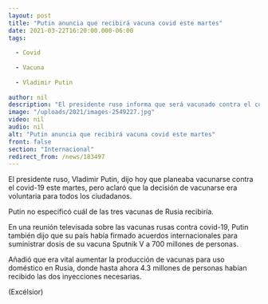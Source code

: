 ```yaml
---
layout: post
title: "Putin anuncia que recibirá vacuna covid este martes"
date: 2021-03-22T16:20:00.000-06:00
tags:
  
  - Covid
  
  - Vacuna
  
  - Vladimir Putin
  
author: nil
description: "El presidente ruso informa que será vacunado contra el covid-19 este martes, aunque no aclaró cuál de las tres vacunas desarrolladas en su país recibiría"
image: "/uploads/2021/images-2549227.jpg"
video: nil
audio: nil
alt: "Putin anuncia que recibirá vacuna covid este martes"
front: false
section: "Internacional"
redirect_from: /news/183497
---
```


El presidente ruso, Vladimir Putin, dijo hoy que planeaba vacunarse contra el covid-19 este martes, pero aclaró que la decisión de vacunarse era voluntaria para todos los ciudadanos.

Putin no especificó cuál de las tres vacunas de Rusia recibiría.

En una reunión televisada sobre las vacunas rusas contra covid-19, Putin también dijo que su país había firmado acuerdos internacionales para suministrar dosis de su vacuna Sputnik V a 700 millones de personas.

Añadió que era vital aumentar la producción de vacunas para uso doméstico en Rusia, donde hasta ahora 4.3 millones de personas habían recibido las dos inyecciones necesarias.

(Excélsior)